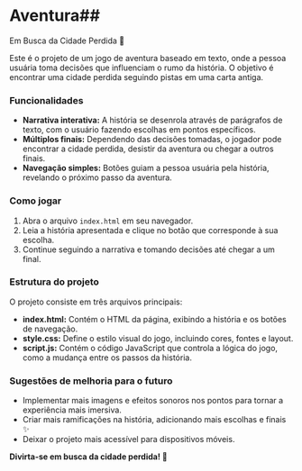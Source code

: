 # Aventura##
 Em Busca da Cidade Perdida 🧭

Este é o projeto de um jogo de aventura baseado em texto, onde a pessoa usuária toma decisões que influenciam o rumo da história. O objetivo é encontrar uma cidade perdida seguindo pistas em uma carta antiga.

### Funcionalidades

- **Narrativa interativa:** A história se desenrola através de parágrafos de texto, com o usuário fazendo escolhas em pontos específicos.
- **Múltiplos finais:** Dependendo das decisões tomadas, o jogador pode encontrar a cidade perdida, desistir da aventura ou chegar a outros finais.
- **Navegação simples:** Botões guiam a pessoa usuária pela história, revelando o próximo passo da aventura.

### Como jogar

1. Abra o arquivo `index.html` em seu navegador.
2. Leia a história apresentada e clique no botão que corresponde à sua escolha.
3. Continue seguindo a narrativa e tomando decisões até chegar a um final.

### Estrutura do projeto

O projeto consiste em três arquivos principais:

- **index.html:** Contém o HTML da página, exibindo a história e os botões de navegação.
- **style.css:** Define o estilo visual do jogo, incluindo cores, fontes e layout.
- **script.js:** Contém o código JavaScript que controla a lógica do jogo, como a mudança entre os passos da história.

### Sugestões de melhoria para o futuro

- Implementar mais imagens e efeitos sonoros nos pontos para tornar a experiência mais imersiva.
- Criar mais ramificações na história, adicionando mais escolhas e finais ✨
- Deixar o projeto mais acessível para dispositivos móveis.

**Divirta-se em busca da cidade perdida! 🛝** 
